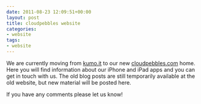 ```yaml
---
date: 2011-08-23 12:09:51+00:00
layout: post
title: cloudpebbles website
categories:
- website
tags:
- website
---
```


We are currently moving from [kumo.it](http://kumo.it) to our new [cloudpebbles.com](http://www.cloudpebbles.com) home. Here you will find information about our iPhone and iPad apps and you can get in touch with us. The old blog posts are still temporarily available at the old website, but new material will be posted here.

If you have any comments please let us know!
